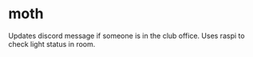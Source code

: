 # moth
Updates discord message if someone is in the club office.  Uses raspi to check light status in room.
